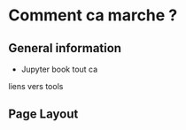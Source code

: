 # Comment ca marche ?

## General information

- Jupyter book tout ca

liens vers tools

## Page Layout